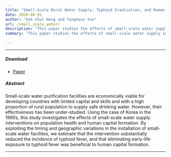 ```yaml
---
title: "Small-Scale Rural Water Supply, Typhoid Eradication, and Human Capital Development"
date: 2020-06-01
author: "Sok Chul Hong and Yangkeun Yun"
url: /small_scale_water/
description: "This paper studies the effects of small-scale water supply interventions on population health and human capital formation."
summary: "This paper studies the effects of small-scale water supply interventions on population health and human capital formation."

---
```


---

##### Download

+ [Paper](/research/small_scale_water/Hong_and_Yun_draft.pdf)

##### Abstract

Small-scale water purification facilities are economically viable for developing countries with limited capital and skills and with a high proportion of rural population to supply safe drinking water. However, their effectiveness has been under-studied. Using the case of Korea in the 1960s, this study investigates the effects of small-scale water supply interventions on population health and human capital formation. By exploiting the timing and geographic variations in the installation of small-scale water facilities, we estimate that the intervention substantially reduced the incidence of typhoid fever, and that eliminating early-life exposure to typhoid fever was beneficial to human capital formation.

---





